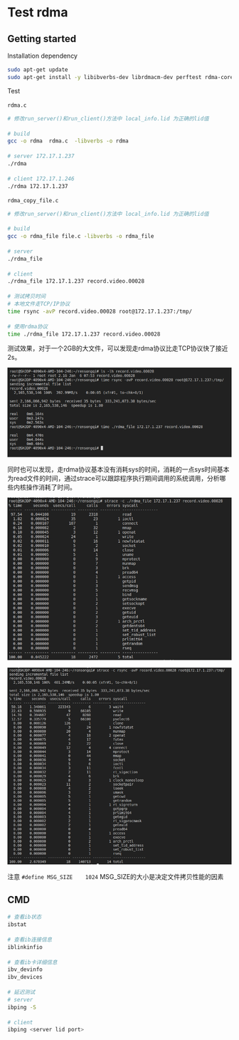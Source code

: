 # Test rdma


## Getting started

Installation dependency

```bash
sudo apt-get update
sudo apt-get install -y libibverbs-dev librdmacm-dev perftest rdma-core
```

Test

`rdma.c`
```bash
# 修改run_server()和run_client()方法中 local_info.lid 为正确的lid值

# build
gcc -o rdma  rdma.c  -libverbs -o rdma

# server 172.17.1.237
./rdma

# client 172.17.1.246
./rdma 172.17.1.237
```

`rdma_copy_file.c`

```bash
# 修改run_server()和run_client()方法中 local_info.lid 为正确的lid值

# build
gcc -o rdma_file file.c -libverbs -o rdma_file

# server
./rdma_file

# client
./rdma_file 172.17.1.237 record.video.00028

# 测试拷贝时间
# 本地文件走TCP/IP协议
time rsync -avP record.video.00028 root@172.17.1.237:/tmp/

# 使用rdma协议
time ./rdma_file 172.17.1.237 record.video.00028

```

测试效果，对于一个2GB的大文件，可以发现走rdma协议比走TCP协议快了接近2s。

![test](../../img/test.jpg)

同时也可以发现，走rdma协议基本没有消耗sys的时间，消耗的一点sys时间基本为read文件的时间，通过strace可以跟踪程序执行期间调用的系统调用，分析哪些内核操作消耗了时间。

![strace_rdma](../../img/strace_rdma.jpg)

![strace_rsync](../../img/strace_rsync.jpg)

注意 `#define MSG_SIZE    1024` MSG_SIZE的大小是决定文件拷贝性能的因素

## CMD

```bash
# 查看ib状态
ibstat

# 查看ib连接信息
iblinkinfio

# 查看ib卡详细信息
ibv_devinfo
ibv_devices

# 延迟测试
# server
ibping -S

# client
ibping <server lid port>

```